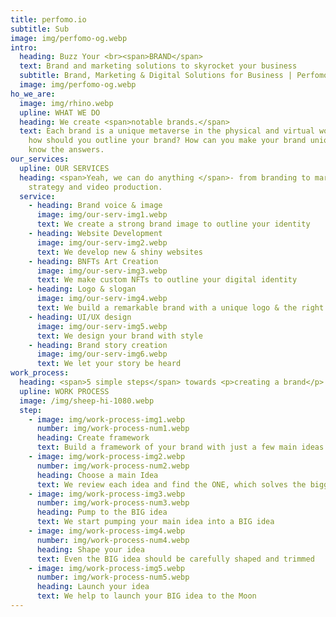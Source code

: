 ```yaml
---
title: perfomo.io
subtitle: Sub
image: img/perfomo-og.webp
intro:
  heading: Buzz Your <br><span>BRAND</span>
  text: Brand and marketing solutions to skyrocket your business
  subtitle: Brand, Marketing & Digital Solutions for Business | Perfomo
  image: img/perfomo-og.webp
ho_we_are:
  image: img/rhino.webp
  upline: WHAT WE DO
  heading: We create <span>notable brands.</span>
  text: Each brand is a unique metaverse in the physical and virtual worlds. But
    how should you outline your brand? How can you make your brand unique? We
    know the answers.
our_services:
  upline: OUR SERVICES
  heading: <span>Yeah, we can do anything </span>- from branding to marketing
    strategy and video production.
  service:
    - heading: Brand voice & image
      image: img/our-serv-img1.webp
      text: We create a strong brand image to outline your identity
    - heading: Website Development
      image: img/our-serv-img2.webp
      text: We develop new & shiny websites
    - heading: BNFTs Art Creation
      image: img/our-serv-img3.webp
      text: We make custom NFTs to outline your digital identity
    - heading: Logo & slogan
      image: img/our-serv-img4.webp
      text: We build a remarkable brand with a unique logo & the right slogan
    - heading: UI/UX design
      image: img/our-serv-img5.webp
      text: We design your brand with style
    - heading: Brand story creation
      image: img/our-serv-img6.webp
      text: We let your story be heard
work_process:
  heading: <span>5 simple steps</span> towards <p>creating a brand</p>
  upline: WORK PROCESS
  image: /img/sheep-hi-1080.webp
  step:
    - image: img/work-process-img1.webp
      number: img/work-process-num1.webp
      heading: Create framework
      text: Build a framework of your brand with just a few main ideas
    - image: img/work-process-img2.webp
      number: img/work-process-num2.webp
      heading: Choose a main Idea
      text: We review each idea and find the ONE, which solves the bigger pain of your customers
    - image: img/work-process-img3.webp
      number: img/work-process-num3.webp
      heading: Pump to the BIG idea
      text: We start pumping your main idea into a BIG idea
    - image: img/work-process-img4.webp
      number: img/work-process-num4.webp
      heading: Shape your idea
      text: Even the BIG idea should be carefully shaped and trimmed
    - image: img/work-process-img5.webp
      number: img/work-process-num5.webp
      heading: Launch your idea
      text: We help to launch your BIG idea to the Moon
---
```

